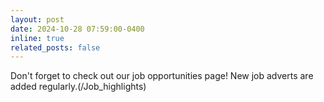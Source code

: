 ```yaml
---
layout: post
date: 2024-10-28 07:59:00-0400
inline: true
related_posts: false
---
```


Don't forget to check out our job opportunities page! New job adverts are added regularly.(/Job_highlights)
